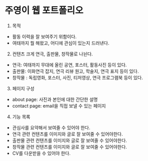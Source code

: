 # 주영이 웹 포트폴리오

1. 목적

- 활동 이력을 잘 보여주기 위함이다.
- 여태까지 뭘 해왔고, 어디에 관심이 있는지 드러낸다.

2. 컨텐츠 크게 연극, 출판물, 창작물로 나뉜다.

- 연극: 여태까지 무대에 올린 공연, 포스터, 활동사진 등이 있다.
- 출판물: 이화연극 잡지, 연극 리뷰 원고, 학술지, 연극 표지 등이 있다.
- 창작물 : 독립영화, 포스터, 사진, 티저영상, 연극 프로그램북 등이 있다.

3. 페이지 구성

- about page: 사진과 본인에 대한 간단한 설명
- contact page: email을 직접 보낼 수 있는 페이지

4. 기능 목록

- 관심사를 요약해서 보여줄 수 있어야 한다.
- 연극 관련 컨텐츠를 이미지와 글로 잘 보여줄 수 있어야한다.
- 출판물 관련 컨텐츠를 이미지와 글로 잘 보여줄 수 있어야한다.
- 창작물 관련 컨텐츠를 이미지와 글로 잘 보여줄 수 있어야한다.
- CV를 다운받을 수 있어야 한다.
